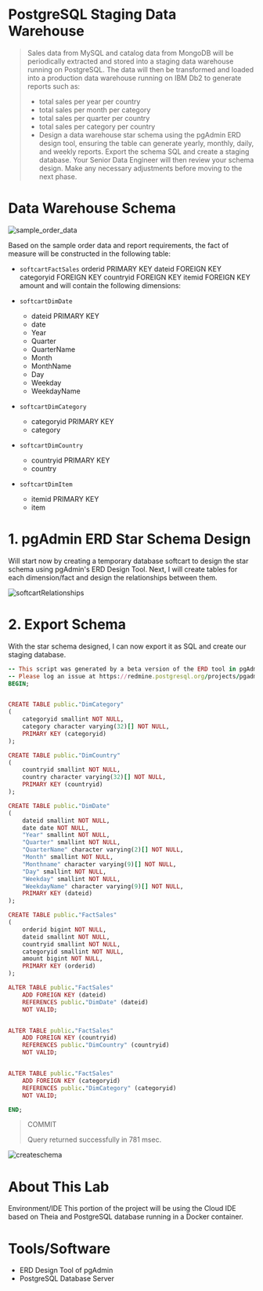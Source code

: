 # PostgreSQL Staging Data Warehouse
> Sales data from MySQL and catalog data from MongoDB will be periodically extracted and stored into a staging data warehouse running on PostgreSQL. The data will then be transformed and loaded into a production data warehouse running on IBM Db2 to generate reports such as:
>- total sales per year per country
>- total sales per month per category
>- total sales per quarter per country
>- total sales per category per country
>- Design a data warehouse star schema using the pgAdmin ERD design tool, ensuring the table can generate yearly, monthly, daily, and weekly reports. Export the schema SQL and create a staging database. Your Senior Data Engineer will then review your schema design. Make any necessary adjustments before moving to the next phase.

# Data Warehouse Schema
![sample_order_data](https://github.com/rupamdusane/IBM-Data_Engineering_Capstone_Project/assets/92736419/c4ab6fa8-a359-4e49-a179-374a1e5ed3eb)

Based on the sample order data and report requirements, the fact of measure will be constructed in the following table:

- `softcartFactSales`
orderid PRIMARY KEY
dateid FOREIGN KEY
categoryid FOREIGN KEY
countryid FOREIGN KEY
itemid FOREIGN KEY
amount
and will contain the following dimensions:

- `softcartDimDate`
  - dateid PRIMARY KEY
  - date
  - Year
  - Quarter
  - QuarterName
  - Month
  - MonthName
  - Day
  - Weekday
  - WeekdayName
- `softcartDimCategory`
  - categoryid PRIMARY KEY
  - category
- `softcartDimCountry`
  - countryid PRIMARY KEY
  - country
- `softcartDimItem`
  - itemid PRIMARY KEY
  - item
# 1. pgAdmin ERD Star Schema Design
Will start now by creating a temporary database softcart to design the star schema using pgAdmin's ERD Design Tool. Next, I will create tables for each dimension/fact and design the relationships between them.

![softcartRelationships](https://github.com/rupamdusane/IBM-Data_Engineering_Capstone_Project/assets/92736419/9ac6d27c-e800-4ca0-be48-84ce0ca9801c)


# 2. Export Schema
With the star schema designed, I can now export it as SQL and create our staging database.
```ruby
-- This script was generated by a beta version of the ERD tool in pgAdmin 4.
-- Please log an issue at https://redmine.postgresql.org/projects/pgadmin4/issues/new if you find any bugs, including reproduction steps.
BEGIN;


CREATE TABLE public."DimCategory"
(
    categoryid smallint NOT NULL,
    category character varying(32)[] NOT NULL,
    PRIMARY KEY (categoryid)
);

CREATE TABLE public."DimCountry"
(
    countryid smallint NOT NULL,
    country character varying(32)[] NOT NULL,
    PRIMARY KEY (countryid)
);

CREATE TABLE public."DimDate"
(
    dateid smallint NOT NULL,
    date date NOT NULL,
    "Year" smallint NOT NULL,
    "Quarter" smallint NOT NULL,
    "QuarterName" character varying(2)[] NOT NULL,
    "Month" smallint NOT NULL,
    "Monthname" character varying(9)[] NOT NULL,
    "Day" smallint NOT NULL,
    "Weekday" smallint NOT NULL,
    "WeekdayName" character varying(9)[] NOT NULL,
    PRIMARY KEY (dateid)
);

CREATE TABLE public."FactSales"
(
    orderid bigint NOT NULL,
    dateid smallint NOT NULL,
    countryid smallint NOT NULL,
    categoryid smallint NOT NULL,
    amount bigint NOT NULL,
    PRIMARY KEY (orderid)
);

ALTER TABLE public."FactSales"
    ADD FOREIGN KEY (dateid)
    REFERENCES public."DimDate" (dateid)
    NOT VALID;


ALTER TABLE public."FactSales"
    ADD FOREIGN KEY (countryid)
    REFERENCES public."DimCountry" (countryid)
    NOT VALID;


ALTER TABLE public."FactSales"
    ADD FOREIGN KEY (categoryid)
    REFERENCES public."DimCategory" (categoryid)
    NOT VALID;

END;
```
> COMMIT
> 
> Query returned successfully in 781 msec.

![createschema](https://github.com/rupamdusane/IBM-Data_Engineering_Capstone_Project/assets/92736419/47d47e00-d448-4de5-a83b-7cdeeaefad1d)


# About This Lab
Environment/IDE
This portion of the project will be using the Cloud IDE based on Theia and PostgreSQL database running in a Docker container.

# Tools/Software
- ERD Design Tool of pgAdmin
- PostgreSQL Database Server
